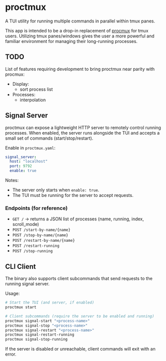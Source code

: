 # proctmux

A TUI utility for running multiple commands in parallel within tmux panes.

This app is intended to be a drop-in replacement of [procmux](https://github.com/napisani/procmux) for tmux users. Utilizing tmux panes/windows gives the user a more powerful and familiar environment for managing their long-running processes.

## TODO

List of features requiring development to bring proctmux near parity with procmux:

- Display:
    - sort process list
- Processes:
    - interpolation

## Signal Server

proctmux can expose a lightweight HTTP server to remotely control running processes. When enabled, the server runs alongside the TUI and accepts a small set of commands (start/stop/restart).

Enable in `proctmux.yaml`:

```yaml
signal_server:
  host: "localhost"
  port: 9792
  enable: true
```

Notes:
- The server only starts when `enable: true`.
- The TUI must be running for the server to accept requests.

### Endpoints (for reference)
- `GET /` → returns a JSON list of processes (name, running, index, scroll_mode)
- `POST /start-by-name/{name}`
- `POST /stop-by-name/{name}`
- `POST /restart-by-name/{name}`
- `POST /restart-running`
- `POST /stop-running`

## CLI Client

The binary also supports client subcommands that send requests to the running signal server.

Usage:

```bash
# Start the TUI (and server, if enabled)
proctmux start

# Client subcommands (require the server to be enabled and running)
proctmux signal-start "<process-name>"
proctmux signal-stop "<process-name>"
proctmux signal-restart "<process-name>"
proctmux signal-restart-running
proctmux signal-stop-running
```

If the server is disabled or unreachable, client commands will exit with an error.
